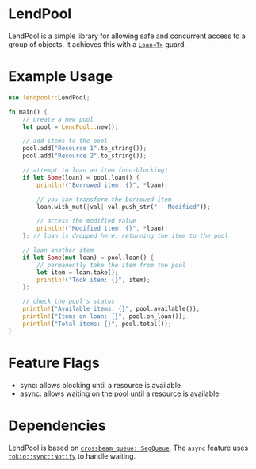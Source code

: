 # LendPool

LendPool is a simple library for allowing safe and concurrent access to a group of objects.
It achieves this with a [`Loan<T>`](https://docs.rs/lendpool/latest/struct.Notify.html) guard. 

# Example Usage
```rust
use lendpool::LendPool;

fn main() {
    // create a new pool
    let pool = LendPool::new();

    // add items to the pool
    pool.add("Resource 1".to_string());
    pool.add("Resource 2".to_string());

    // attempt to loan an item (non-blocking)
    if let Some(loan) = pool.loan() {
        println!("Borrowed item: {}", *loan);

        // you can transform the borrowed item
        loan.with_mut(|val| val.push_str(" - Modified"));

        // access the modified value
        println!("Modified item: {}", *loan);
    }; // loan is dropped here, returning the item to the pool

    // loan another item
    if let Some(mut loan) = pool.loan() {
        // permanently take the item from the pool
        let item = loan.take();
        println!("Took item: {}", item);
    };

    // check the pool's status
    println!("Available items: {}", pool.available());
    println!("Items on loan: {}", pool.on_loan());
    println!("Total items: {}", pool.total());
}
```

# Feature Flags
- sync: allows blocking until a resource is available
- async: allows waiting on the pool until a resource is available


# Dependencies
LendPool is based on [`crossbeam_queue::SegQueue`](https://docs.rs/crossbeam/latest/crossbeam/queue/struct.SegQueue.html).
The `async` feature uses [`tokio::sync::Notify`](https://docs.rs/tokio/latest/tokio/sync/struct.Notify.html) to handle waiting.



